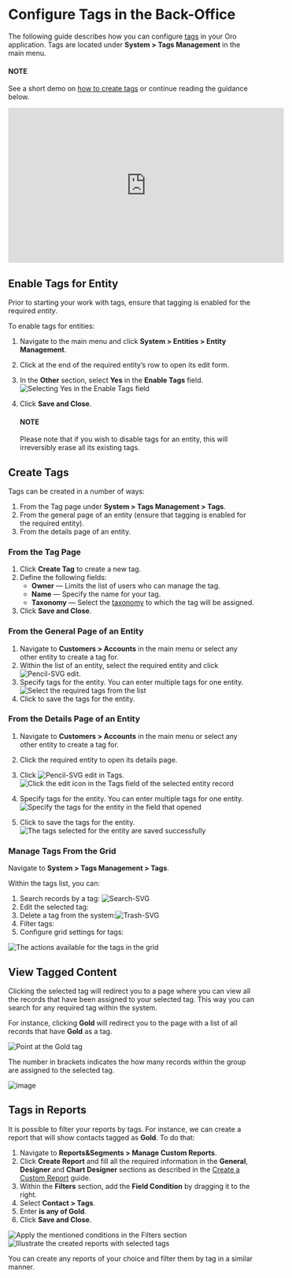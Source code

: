 <a id="user-guide-system-tags-management-tags"></a>

# Configure Tags in the Back-Office

The following guide describes how you can configure [tags](../../../glossary.md#term-Tag) in your Oro application. Tags are located under **System > Tags Management** in the main menu.

#### NOTE
See a short demo on <a href="https://academy.oroinc.com/media-library/tags-taxonomies" target="_blank">how to create tags</a> or continue reading the guidance below.

<iframe width="560" height="315" src="https://www.youtube.com/embed/RBY6dvZc55E" frameborder="0" allowfullscreen></iframe>

## Enable Tags for Entity

Prior to starting your work with tags, ensure that tagging is enabled for the required *entity*.

To enable tags for entities:

1. Navigate to the main menu and click **System > Entities > Entity Management**.
2. Click <i class="fa fa-edit fa-lg" aria-hidden="true"></i> at the end of the required entity’s row to open its edit form.
3. In the **Other** section, select **Yes** in the **Enable Tags** field.
   ![Selecting Yes in the Enable Tags field](user/img/system/tags_management/enable_tags_4.png)
4. Click **Save and Close**.

   #### NOTE
   Please note that if you wish to disable tags for an entity, this will irreversibly erase all its existing tags.

## Create Tags

Tags can be created in a number of ways:

1. From the Tag page under **System > Tags Management > Tags**.
2. From the general page of an entity (ensure that tagging is enabled for the required entity).
3. From the details page of an entity.

### From the Tag Page

1. Click **Create Tag** to create a new tag.
2. Define the following fields:
   * **Owner** — Limits the list of users who can manage the tag.
   * **Name** — Specify the name for your tag.
   * **Taxonomy** — Select the [taxonomy](taxonomies.md#user-guide-system-tags-management-taxonomies) to which the tag will be assigned.
3. Click **Save and Close**.

### From the General Page of an Entity

1. Navigate to **Customers > Accounts** in the main menu or select any other entity to create a tag for.
2. Within the list of an entity, select the required entity and click ![Pencil-SVG](_themes/sphinx_rtd_theme/static/svg-icons/pencil.svg) edit.
3. Specify tags for the entity. You can enter multiple tags for one entity.
   ![Select the required tags from the list](user/img/system/tags_management/entity_grid_inline_tag_12.png)
4. Click <i class="fa fa-check fa-lg" aria-hidden="true"></i> to save the tags for the entity.

### From the Details Page of an Entity

1. Navigate to **Customers > Accounts** in the main menu or select any other entity to create a tag for.
2. Click the required entity to open its details page.

1. Click ![Pencil-SVG](_themes/sphinx_rtd_theme/static/svg-icons/pencil.svg) edit in Tags.
   ![Click the edit icon in the Tags field of the selected entity record](user/img/system/tags_management/entity_view_page_14.png)
2. Specify tags for the entity. You can enter multiple tags for one entity.
   ![Specify the tags for the entity in the field that opened](user/img/system/tags_management/entity_view_page_15.png)
3. Click <i class="fa fa-check fa-lg" aria-hidden="true"></i> to save the tags for the entity.
   ![The tags selected for the entity are saved successfully](user/img/system/tags_management/entity_view_page_17.png)

### Manage Tags From the Grid

Navigate to **System > Tags Management > Tags**.

Within the tags list, you can:

1. Search records by a tag: ![Search-SVG](_themes/sphinx_rtd_theme/static/svg-icons/search.svg)
2. Edit the selected tag: <i class="fa fa-edit fa-lg" aria-hidden="true"></i>
3. Delete a tag from the system:![Trash-SVG](_themes/sphinx_rtd_theme/static/svg-icons/trash.svg)
4. Filter tags: <i class="fa fa-filter fa-lg" aria-hidden="true"></i>
5. Configure grid settings for tags: <i class="fa fa-cog fa-lg" aria-hidden="true"></i>

![The actions available for the tags in the grid](user/img/system/tags_management/tags_grid_manage_18.png)

## View Tagged Content

Clicking the selected tag will redirect you to a page where you can view all the records that have been assigned to your selected tag. This way you can search for any required tag within the system.

For instance, clicking **Gold** will redirect you to the page with a list of all records that have **Gold** as a tag.

![Point at the Gold tag](user/img/system/tags_management/tag_link_20.png)

The number in brackets indicates the how many records within the group are assigned to the selected tag.

![image](user/img/system/tags_management/content_view_page_21.png)

## Tags in Reports

It is possible to filter your reports by tags. For instance, we can create a report that will show contacts tagged as **Gold**. To do that:

1. Navigate to **Reports&Segments > Manage Custom Reports**.
2. Click **Create Report** and fill all the required information in the **General**, **Designer** and **Chart Designer** sections as described in the [Create a Custom Report](../../reports-segments/reports/custom-reports.md#user-guide-business-intelligence-reports-use-custom-reports) guide.
3. Within the **Filters** section, add the **Field Condition** by dragging it to the right.
4. Select **Contact > Tags**.
5. Enter  **is any of Gold**.
6. Click **Save and Close**.

![Apply the mentioned conditions in the Filters section](user/img/system/tags_management/report_create_gold_22.png)![Illustrate the created reports with selected tags](user/img/system/tags_management/report_created_gold_23.png)

You can create any reports of your choice and filter them by tag in a similar manner.

<!-- fa-bars = fa-navicon -->
<!-- Ic Tiles is used as Set As Default in saved views, and as tiles in display layout options -->
<!-- IcPencil refers to Rename in Commerce and Inline Editing in CRM -->
<!-- Check mark in the square. -->
<!-- SortDesc is also used as drop-down arrow -->
<!-- A -->
<!-- B -->
<!-- C -->
<!-- D -->
<!-- E -->
<!-- F -->
<!-- G -->
<!-- H -->
<!-- I -->
<!-- L -->
<!-- M -->
<!-- P -->
<!-- R -->
<!-- S -->
<!-- T -->
<!-- U -->
<!-- Z -->
